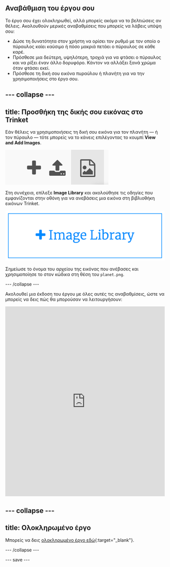 ## Αναβάθμιση του έργου σου
Το έργο σου έχει ολοκληρωθεί, αλλά μπορείς ακόμα να το βελτιώσεις αν θέλεις. Ακολουθούν μερικές αναβαθμίσεις που μπορείς να λάβεις υπόψη σου:

 + Δώσε τη δυνατότητα στον χρήστη να ορίσει τον ρυθμό με τον οποίο ο πύραυλος καίει καύσιμο ή πόσο μακριά πετάει ο πύραυλος σε κάθε καρέ.
 + Πρόσθεσε μια δεύτερη, υψηλότερη, τροχιά για να φτάσει ο πύραυλος και να ρίξει έναν άλλο δορυφόρο. Κάντον να αλλάξει ξανά χρώμα όταν φτάσει εκεί.
 + Πρόσθεσε τη δική σου εικόνα πυραύλου ή πλανήτη για να την χρησιμοποιήσεις στο έργο σου.


--- collapse ---
---
title: Προσθήκη της δικής σου εικόνας στο Trinket
---

Εάν θέλεις να χρησιμοποιήσεις τη δική σου εικόνα για τον πλανήτη — ή τον πύραυλο — τότε μπορείς να το κάνεις επιλέγοντας το κουμπί **View and Add Images**.

![Ένα σύμβολο συν, ένα σύμβολο μεταφόρτωσης και ένα σύμβολο εικόνας. Το σύμβολο της εικόνας έχει επισημανθεί.](images/trinket_image.png)

Στη συνέχεια, επίλεξε **Image Library** και ακολούθησε τις οδηγίες που εμφανίζονται στην οθόνη για να ανεβάσεις μια εικόνα στη βιβλιοθήκη εικόνων Trinket.

![Ένα κουμπί με ένα συν και τις λέξεις "Image Library" πάνω του.](images/trinket_image_library.png)

Σημείωσε το όνομα του αρχείου της εικόνας που ανέβασες και χρησιμοποίησε το στον κώδικα στη θέση του `planet.png`.

--- /collapse ---

Ακολουθεί μια έκδοση του έργου με όλες αυτές τις αναβαθμίσεις, ώστε να μπορείς να δεις πώς θα μπορούσαν να λειτουργήσουν: 
<iframe src="https://trinket.io/embed/python/76c7d66070?outputOnly=true&runOption=run&start=result" width="100%" height="600" frameborder="0" marginwidth="0" marginheight="0" allowfullscreen mark="crwd-mark"></iframe>

--- collapse ---
---
title: Ολοκληρωμένο έργο
---

Μπορείς να δεις [ολοκληρωμένο έργο εδώ](https://trinket.io/python/97a32a15b6){:target="_blank"}.

--- /collapse ---

--- save ---

